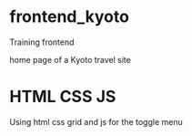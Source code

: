 # frontend_kyoto
Training frontend

home page of a Kyoto travel site

# HTML CSS JS
 
Using html css grid and js for the toggle menu
